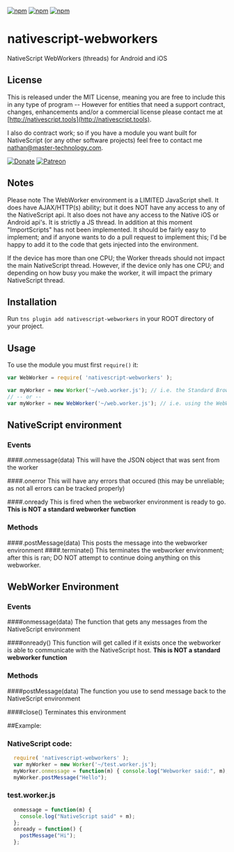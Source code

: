 [![npm](https://img.shields.io/npm/v/nativescript-webworkers.svg)](https://www.npmjs.com/package/nativescript-webworkers)
[![npm](https://img.shields.io/npm/l/nativescript-webworkers.svg)](https://www.npmjs.com/package/nativescript-webworkers)
[![npm](https://img.shields.io/npm/dt/nativescript-webworkers.svg?label=npm%20d%2fls)](https://www.npmjs.com/package/nativescript-webworkers)


# nativescript-webworkers
 NativeScript WebWorkers (threads) for Android and iOS

## License

This is released under the MIT License, meaning you are free to include this in any type of program -- However for entities that need a support contract, changes, enhancements and/or a commercial license please contact me at [http://nativescript.tools](http://nativescript.tools).

I also do contract work; so if you have a module you want built for NativeScript (or any other software projects) feel free to contact me [nathan@master-technology.com](mailto://nathan@master-technology.com).

[![Donate](https://img.shields.io/badge/Donate-PayPal-brightgreen.svg?style=plastic)](https://www.paypal.com/cgi-bin/webscr?cmd=_donations&business=HN8DDMWVGBNQL&lc=US&item_name=Nathanael%20Anderson&item_number=nativescript%2dwebworkers&no_note=1&no_shipping=1&currency_code=USD&bn=PP%2dDonationsBF%3ax%3aNonHosted)
[![Patreon](https://img.shields.io/badge/Pledge-Patreon-brightgreen.svg?style=plastic)](https://www.patreon.com/NathanaelA)

## Notes

Please note The WebWorker environment is a LIMITED JavaScript shell.  It does have AJAX/HTTP(s) ability; but it does NOT have any access to any of the NativeScript api.  It also does not have any access to the Native iOS or Android api's.  It is strictly a JS thread.  In addition at this moment "ImportScripts" has not been implemented.  It should be fairly easy to implement; and if anyone wants to do a pull request to implement this; I'd be happy to add it to the code that gets injected into the environment.

If the device has more than one CPU; the Worker threads should not impact the main NativeScript thread.  However, if the device only has one CPU; and depending on how busy you make the worker, it will impact the primary NativeScript thread.

## Installation

Run `tns plugin add nativescript-webworkers` in your ROOT directory of your project.

## Usage

To use the  module you must first `require()` it:

```js
var WebWorker = require( 'nativescript-webworkers' );

var myWorker = new Worker('~/web.worker.js'); // i.e. the Standard Browser way
// -- or --
var myWorker = new WebWorker('~/web.worker.js'); // i.e. using the WebWorker variable returned by the require statement.
```

## NativeScript environment
### Events
####.onmessage(data)
This will have the JSON object that was sent from the worker

####.onerror
This will have any errors that occured (this may be unreliable; as not all errors can be tracked properly)

####.onready
This is fired when the webworker environment is ready to go.  
**This is NOT a standard webworker function**

### Methods
####.postMessage(data)
This posts the message into the webworker environment
####.terminate()
This terminates the webworker environment; after this is ran; DO NOT attempt to continue doing anything on this webworker.


## WebWorker Environment
### Events

####onmessage(data)
The function that gets any messages from the NativeScript environment

####onready()
This function will get called if it exists once the webworker is able to communicate with the NativeScript host.
**This is NOT a standard webworker function**

### Methods
####postMessage(data)
The function you use to send message back to the NativeScript environment

####close()
Terminates this environment


##Example:
### NativeScript code:
```js
  require( 'nativescript-webworkers' );
  var myWorker = new Worker('~/test.worker.js');
  myWorker.onmessage = function(m) { console.log("Webworker said:", m); };
  myWorker.postMessage("Hello");
```

### test.worker.js
```js
  onmessage = function(m) {
    console.log("NativeScript said" + m);	
  };
  onready = function() {
    postMessage("Hi");
  };
```  
